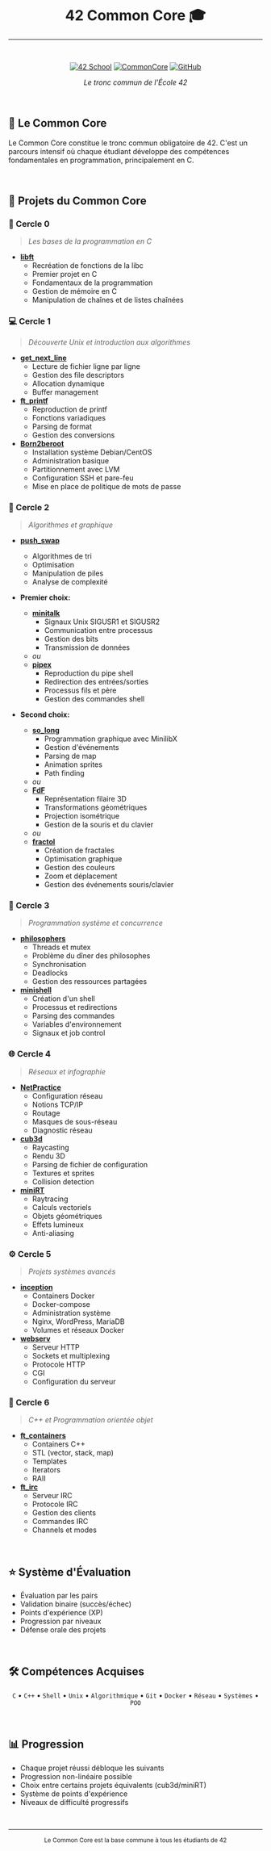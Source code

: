 <div align="center">

# 42 Common Core 🎓
---
<br>

[![42 School](https://img.shields.io/badge/42-School-00babc?logo=42)](https://42.fr/)
[![CommonCore](https://img.shields.io/badge/Cursus-CommonCore-success)](LIEN_CURSUS)
[![GitHub](https://img.shields.io/badge/Projects-Source_Code-181717?logo=github)](VOTRE_GITHUB)
<br>

*Le tronc commun de l'École 42*
</div>

<br>

## 📘 Le Common Core
Le Common Core constitue le tronc commun obligatoire de 42. C'est un parcours intensif où chaque étudiant développe des compétences fondamentales en programmation, principalement en C.

<br>

## 🎯 Projets du Common Core

### 🔰 Cercle 0
> *Les bases de la programmation en C*
- [**libft**](https://github.com/42School/libft)
  - Recréation de fonctions de la libc
  - Premier projet en C
  - Fondamentaux de la programmation
  - Gestion de mémoire en C
  - Manipulation de chaînes et de listes chaînées

### 💻 Cercle 1
> *Découverte Unix et introduction aux algorithmes*
- [**get_next_line**](https://github.com/42School/get_next_line)
  - Lecture de fichier ligne par ligne
  - Gestion des file descriptors
  - Allocation dynamique
  - Buffer management
- [**ft_printf**](https://github.com/42School/ft_printf)
  - Reproduction de printf
  - Fonctions variadiques
  - Parsing de format
  - Gestion des conversions
- [**Born2beroot**](https://github.com/42School/Born2beroot)
  - Installation système Debian/CentOS
  - Administration basique
  - Partitionnement avec LVM
  - Configuration SSH et pare-feu
  - Mise en place de politique de mots de passe

### 🌟 Cercle 2
> *Algorithmes et graphique*
- [**push_swap**](https://github.com/42School/push_swap)
  - Algorithmes de tri
  - Optimisation
  - Manipulation de piles
  - Analyse de complexité

- **Premier choix:**
  - [**minitalk**](https://github.com/42School/minitalk)
    - Signaux Unix SIGUSR1 et SIGUSR2
    - Communication entre processus
    - Gestion des bits
    - Transmission de données
  - *ou*
  - [**pipex**](https://github.com/42School/pipex)
    - Reproduction du pipe shell
    - Redirection des entrées/sorties
    - Processus fils et père
    - Gestion des commandes shell

- **Second choix:**
  - [**so_long**](https://github.com/42School/so_long)
    - Programmation graphique avec MinilibX
    - Gestion d'événements
    - Parsing de map
    - Animation sprites
    - Path finding
  - *ou*
  - [**FdF**](https://github.com/42School/fdf)
    - Représentation filaire 3D
    - Transformations géométriques
    - Projection isométrique
    - Gestion de la souris et du clavier
  - *ou*
  - [**fractol**](https://github.com/42School/fractol)
    - Création de fractales
    - Optimisation graphique
    - Gestion des couleurs
    - Zoom et déplacement
    - Gestion des événements souris/clavier

### 🚀 Cercle 3
> *Programmation système et concurrence*
- [**philosophers**](https://github.com/42School/philosophers)
  - Threads et mutex
  - Problème du dîner des philosophes
  - Synchronisation
  - Deadlocks
  - Gestion des ressources partagées
- [**minishell**](https://github.com/42School/minishell)
  - Création d'un shell
  - Processus et redirections
  - Parsing des commandes
  - Variables d'environnement
  - Signaux et job control

### 🌐 Cercle 4
> *Réseaux et infographie*
- [**NetPractice**](https://github.com/42School/NetPractice)
  - Configuration réseau
  - Notions TCP/IP
  - Routage
  - Masques de sous-réseau
  - Diagnostic réseau
- [**cub3d**](https://github.com/42School/cub3d)
  - Raycasting
  - Rendu 3D
  - Parsing de fichier de configuration
  - Textures et sprites
  - Collision detection
- [**miniRT**](https://github.com/42School/miniRT)
  - Raytracing
  - Calculs vectoriels
  - Objets géométriques
  - Effets lumineux
  - Anti-aliasing

### ⚙️ Cercle 5
> *Projets systèmes avancés*
- [**inception**](https://github.com/42School/inception)
  - Containers Docker
  - Docker-compose
  - Administration système
  - Nginx, WordPress, MariaDB
  - Volumes et réseaux Docker
- [**webserv**](https://github.com/42School/webserv)
  - Serveur HTTP
  - Sockets et multiplexing
  - Protocole HTTP
  - CGI
  - Configuration du serveur

### 🔄 Cercle 6
> *C++ et Programmation orientée objet*
- [**ft_containers**](https://github.com/42School/ft_containers)
  - Containers C++
  - STL (vector, stack, map)
  - Templates
  - Iterators
  - RAII
- [**ft_irc**](https://github.com/42School/ft_irc)
  - Serveur IRC
  - Protocole IRC
  - Gestion des clients
  - Commandes IRC
  - Channels et modes

<br>

## ⭐ Système d'Évaluation
- Évaluation par les pairs
- Validation binaire (succès/échec)
- Points d'expérience (XP)
- Progression par niveaux
- Défense orale des projets

<br>

## 🛠️ Compétences Acquises
<div align="center">

`C` • `C++` • `Shell` • `Unix` • `Algorithmique` • `Git` • `Docker` • `Réseau` • `Systèmes` • `POO`
</div>

<br>

## 📊 Progression
- Chaque projet réussi débloque les suivants
- Progression non-linéaire possible
- Choix entre certains projets équivalents (cub3d/miniRT)
- Système de points d'expérience
- Niveaux de difficulté progressifs

<br>

---
<div align="center">
<sub>Le Common Core est la base commune à tous les étudiants de 42</sub>
</div>
